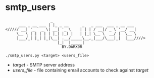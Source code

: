 # smtp_users

```
                    _
      ___ _ __ ___ | |_ _ __      _   _ ___  ___ _ __ ___
<///// __| '_ ` _ \| __| '_ \    | | | / __|/ _ \ '__/ __|
     \__ \ | | | | | |_| |_) |   | |_| \__ \  __/ |  \__ \
     |___/_| |_| |_|\__| .__/_____\__,_|___/\___|_|  |___////>
                       |_|  |_____|
                         BY.DARX0R

./smtp_users.py <target> <users_file>
```

* _target_ - SMTP server address
* _users_file_ - file containing email accounts to check against _target_
